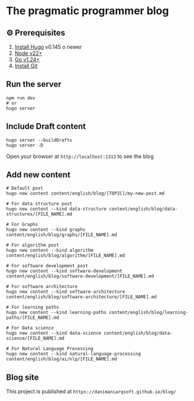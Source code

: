 # The pragmatic programmer blog


## ⚙️ Prerequisites

1. [Install Hugo](https://gohugo.io/installation/) v0.145 o newer 
2. [Node v22+](https://nodejs.org/en/download/)
3. [Go v1.24+](https://go.dev/doc/install)
4. [Install Git](https://git-scm.com/book/en/v2/Getting-Started-Installing-Git)

## Run the server

```shell
npm run dev
# or
hugo server
```
## Include Draft content

```shell
hugo server --buildDrafts
hugo server -D
```

Open your browser at `http://localhost:1313` to see the blog

## Add new content

```shell
# Default post
hugo new content content/english/blog/[TOPIC]/my-new-post.md

# For data structure post
hugo new content --kind data-structure content/english/blog/data-structures/[FILE_NAME].md

# For Graphs
hugo new content --kind graphs content/english/blog/graphs/[FILE_NAME].md

# For algorithm post
hugo new content --kind algorithm content/english/blog/algorithm/[FILE_NAME].md

# For software development post
hugo new content --kind software-development content/english/blog/software-development/[FILE_NAME].md

# For software architecture
hugo new content --kind software-architecture content/english/blog/software-architecture/[FILE_NAME].md

# For learning paths
hugo new content --kind learning-paths content/english/blog/learning-paths/[FILE_NAME].md

# For Data science
hugo new content --kind data-science content/english/blog/data-science/[FILE_NAME].md

# For Natural Language Processing
hugo new content --kind natural-language-processing content/english/blog/ai/nlp/[FILE_NAME].md
```

## Blog site

This project is published at `https://danimaniarqsoft.github.io/blog/`
